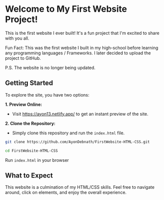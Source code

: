 # Welcome to My First Website Project!

This is the first website I ever built! It's a fun project that I'm excited to share with you all.

Fun Fact: This was the first website I built in my high-school before learning any programming languages / Frameworks. I later decided to upload the project to GitHub.

P.S. The website is no longer being updated.

## Getting Started

To explore the site, you have two options:

**1. Preview Online:**
- Visit https://ayon13.netlify.app/ to get an instant preview of the site.

**2. Clone the Repository:**
- Simply clone this repository and run the `index.html` file.

```bash
git clone https://github.com/AyonDebnath/FirstWebsite-HTML-CSS.git
```
```bash
cd FirstWebsite-HTML-CSS
```
Run `index.html` in your browser



## What to Expect
This website is a culmination of my HTML/CSS skills. Feel free to navigate around, click on elements, and enjoy the overall experience.

